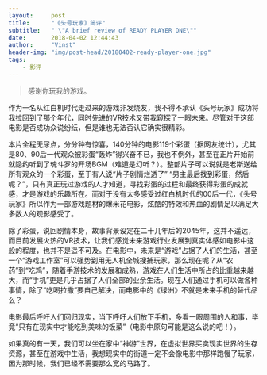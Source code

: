 ```yaml
---
layout:     post
title:      "《头号玩家》简评"
subtitle:   " \"A brief review of READY PLAYER ONE\""
date:       2018-04-02 12:44:43
author:     "Vinst"
header-img: "img/post-head/20180402-ready-player-one.jpg"
tags:
    - 影评
---
```


>感谢你玩我的游戏。

作为一名从红白机时代走过来的游戏非发烧友，我不得不承认《头号玩家》成功将我拉回到了那个年代，同时先进的VR技术又带我窥探了一眼未来。尽管对于这部电影是否成功众说纷纭，但是谁也无法否认它确实很精彩。

本片全程无尿点，分分钟有惊喜，140分钟的电影119个彩蛋（据网友统计），尤其是80、90后一代观众被彩蛋“轰炸”得兴奋不已，我也不例外，甚至在正片开始前就隐约听到了魂斗罗的开场BGM（难道是幻听？）。整部片子可以说就是老斯送给所有观众的一个彩蛋，至于有人说“片子剧情烂透了” “男主最后找到彩蛋，然后呢？”，只有真正玩过游戏的人才知道，寻找彩蛋的过程和最终获得彩蛋的成就感，才是游戏的乐趣所在。而对于没有太多感受过红白机时代的00后一代，《头号玩家》所以作为一部游戏题材的爆米花电影，炫酷的特效和热血的剧情足以满足大多数人的观影感受了。

除了彩蛋，说回剧情本身，故事背景设定在二十几年后的2045年，这并不遥远，而目前发展火热的VR技术，让我们感觉未来游戏行业发展到真实体感如电影中这般的程度，也并不是遥不可及。在电影中，未来是“游戏”占据了人们的生活，甚至一个“游戏工作室”可以强势到用无人机全城搜捕玩家，那么现在呢？从“农药”到“吃鸡”，随着手游技术的发展和成熟，游戏在人们生活中所占的比重越来越大，而“手机”更是几乎占据了人们全部的业余生活。现在人们通过手机可以做各种事情，除了“吃喝拉撒”要自己解决，而电影中的《绿洲》不就是未来手机的替代品么？

电影最后呼吁人们回归现实，当下呼吁人们放下手机，多看一眼周围的人和事，毕竟“只有在现实中才能吃到美味的饭菜”（电影中原句可能是这么说的吧！）。

如果真的有一天，我们可以坐在家中“神游”世界，在虚拟世界买卖现实世界的生存资源，甚至在游戏中生活，我想现实中的街道一定不会像电影中那样跑慢了玩家，因为那时候，我们已经不需要那么宽的马路了。

